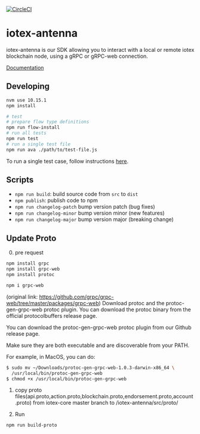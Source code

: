[![CircleCI](https://circleci.com/gh/iotexproject/iotex-antenna.svg?style=svg&circle-token=9793be645e0d890924fee61fa5e3bfaff8d19942)](https://circleci.com/gh/iotexproject/iotex-antenna)

# iotex-antenna

iotex-antenna is our SDK allowing you to interact with a local or remote iotex blockchain node, using a gRPC or gRPC-web connection.

[Documentation](https://docs.iotex.io/docs/libraries-and-tools.html)

## Developing

```bash
nvm use 10.15.1
npm install

# test
# prepare flow type definitions
npm run flow-install
# run all tests
npm run test
# run a single test file
npm run ava ./path/to/test-file.js
```

To run a single test case, follow instructions [here](https://github.com/avajs/ava/blob/master/docs/01-writing-tests.md#running-specific-tests).

## Scripts

- `npm run build`: build source code from `src` to `dist`
- `npm publish`: publish code to npm
- `npm run changelog-patch` bump version patch (bug fixes)
- `npm run changelog-minor` bump version minor (new features)
- `npm run changelog-major` bump version major (breaking change)


## Update Proto
0. pre request
```bash
npm install grpc
npm install grpc-web
npm install protoc

npm i grpc-web
```
 (original link: https://github.com/grpc/grpc-web/tree/master/packages/grpc-web)
 Download protoc and the protoc-gen-grpc-web protoc plugin.
 You can download the protoc binary from the official protocolbuffers release page.

 You can download the protoc-gen-grpc-web protoc plugin from our Github release page.

 Make sure they are both executable and are discoverable from your PATH.

 For example, in MacOS, you can do:
```bash
$ sudo mv ~/Downloads/protoc-gen-grpc-web-1.0.3-darwin-x86_64 \
  /usr/local/bin/protoc-gen-grpc-web
$ chmod +x /usr/local/bin/protoc-gen-grpc-web
```

1. copy proto files(api.proto,action.proto,blockchain.proto,endorsement.proto,account.proto) from iotex-core master branch to /iotex-antenna/src/proto/

2. Run
```bash
npm run build-proto
```

